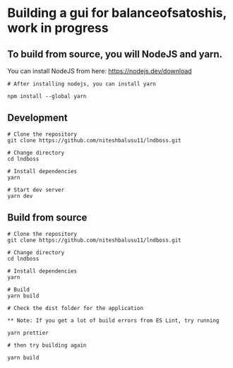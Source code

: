 <h1>Building a gui for balanceofsatoshis, work in progress</h1>

## To build from source, you will NodeJS and yarn.

You can install NodeJS from here:
https://nodejs.dev/download

```
# After installing nodejs, you can install yarn

npm install --global yarn
```

## Development
```
# Clone the repository
git clone https://github.com/niteshbalusu11/lndboss.git

# Change directory
cd lndboss

# Install dependencies
yarn

# Start dev server
yarn dev
```

## Build from source
```
# Clone the repository
git clone https://github.com/niteshbalusu11/lndboss.git

# Change directory
cd lndboss

# Install dependencies
yarn

# Build
yarn build

# Check the dist folder for the application

** Note: If you get a lot of build errors from ES Lint, try running

yarn prettier

# then try building again

yarn build

```




